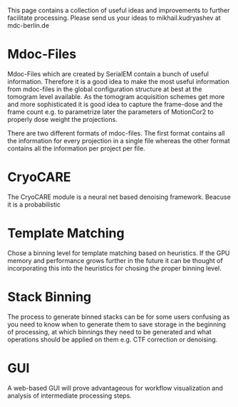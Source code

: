 This page contains a collection of useful ideas and improvements to further facilitate processing. Please send us your ideas to mikhail.kudryashev at mdc-berlin.de

# Mdoc-Files

Mdoc-Files which are created by SerialEM contain a bunch of useful information. Therefore it is a good idea to make the most useful information from mdoc-files in the global configuration structure at best at the tomogram level available. As the tomogram acquisition schemes get more and more sophisticated it is good idea to capture the frame-dose and the frame count e.g. to parametrize later the parameters of MotionCor2 to properly dose weight the projections.

There are two different formats of mdoc-files. The first format contains all the information for every projection in a single file whereas the other format contains all the information per project per file.

# CryoCARE

The CryoCARE module is a neural net based denoising framework. Beacuse it is a probabilistic

# Template Matching

Chose a binning level for template matching based on heuristics. If the GPU memory and performance grows further in the future it can be thought of incorporating this into the heuristics for chosing the proper binning level.

# Stack Binning

The process to generate binned stacks can be for some users confusing as you need to know when to generate them to save storage in the beginning of processing, at which binnings they need to be generated and what operations should be applied on them e.g. CTF correction or denoising.

# GUI

A web-based GUI will prove advantageous for workflow visualization and analysis of intermediate processing steps.